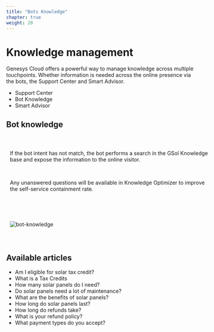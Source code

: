 ```yaml
---
title: "Bots Knowledge"
chapter: true
weight: 20
---
```


<style>
td, th {
   border: none!important;
}
.row {
    display: flex;
    flex-wrap: wrap;
    margin-right: -15px;
    margin-left: -15px;
}

/* Extra small devices (phones, 600px and down) */
@media only screen and (max-width: 600px) {
    .col {
        flex: 0 0 100%;
        max-width: 100%;
        padding: 25px;
    }
}
/* Small devices (portrait tablets and large phones, 600px and up) */
@media only screen and (min-width: 600px) {
    .col {
        flex: 0 0 100%;
        max-width: 100%;
        padding: 25px;
    }
}
/* Medium devices (landscape tablets, 768px and up) */
@media only screen and (min-width: 768px) {
    .col {
        flex: 0 0 100%;
        max-width: 100%;
        padding: 25px;
    }
}
/* Large devices (laptops/desktops, 992px and up) */
@media only screen and (min-width: 992px) {
    .col {
        flex: 0 0 50%;
        max-width: 50%;
        padding: 10px 25px;
    }
}
/* Extra large devices (large laptops and desktops, 1200px and up) */
@media only screen and (min-width: 1200px) {
    .col {
        flex: 0 0 50%;
        max-width: 50%;
        padding: 10px 25px;
    }
}

</style>
# Knowledge management

Genesys Cloud offers a powerful way to manage knowledge across multiple touchpoints. Whether information is needed  across the online presence via the bots, the Support Center and Smart Advisor.

- Support Center
- Bot Knowledge
- Smart Advisor



## Bot knowledge

<div class="row">
  <div class="col">

If the bot intent has not match, the bot performs a search in the GSol Knowledge base and expose the information to the online visitor.

<br>

Any unanswered questions will be available in Knowledge Optimizer to improve the self-service containment rate.

</div>
<div class="col">
  
![bot-knowledge](/images/dx_gsol_knowledge_bot.png)

</div>
</div>


## Available articles

- Am I eligible for solar tax credit?
- What is a Tax Credits
- How many solar panels do I need?
- Do solar panels need a lot of maintenance?
- What are the benefits of solar panels?
- How long do solar panels last?
- How long do refunds take?
- What is your refund policy?
- What payment types do you accept?
